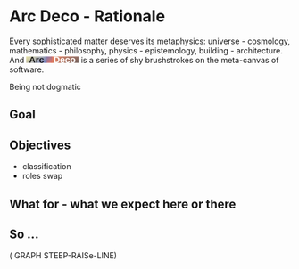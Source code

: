 # Arc Deco - Rationale

Every sophisticated matter deserves its metaphysics: universe - cosmology, mathematics - philosophy, physics - epistemology, building - architecture. And [![Arc Deco.](../../../_rsc/_img/ArcDeco/ArcDeco-bar-12px.jpg)](../../README.md) is a series of shy brushstrokes on the meta-canvas of software. 

Being not dogmatic 


## Goal

## Objectives

+ classification
+ roles swap

## What for - what we expect here or there

## So ...

( GRAPH STEEP-RAISe-LINE)

